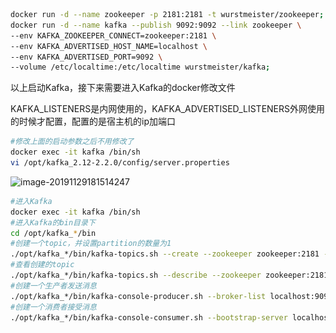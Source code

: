 ```bash
docker run -d --name zookeeper -p 2181:2181 -t wurstmeister/zookeeper;
docker run -d --name kafka --publish 9092:9092 --link zookeeper \
--env KAFKA_ZOOKEEPER_CONNECT=zookeeper:2181 \
--env KAFKA_ADVERTISED_HOST_NAME=localhost \
--env KAFKA_ADVERTISED_PORT=9092 \
--volume /etc/localtime:/etc/localtime wurstmeister/kafka;
```

以上启动Kafka，接下来需要进入Kafka的docker修改文件

KAFKA_LISTENERS是内网使用的，KAFKA_ADVERTISED_LISTENERS外网使用的时候才配置，配置的是宿主机的ip加端口

```bash
#修改上面的启动参数之后不用修改了
docker exec -it kafka /bin/sh
vi /opt/kafka_2.12-2.2.0/config/server.properties
```

![image-20191129181514247](..\..\..\picture\image-20191129181514247.png)

```bash
#进入Kafka
docker exec -it kafka /bin/sh
#进入Kafka的bin目录下
cd /opt/kafka_*/bin
#创建一个topic，并设置partition的数量为1
./opt/kafka_*/bin/kafka-topics.sh --create --zookeeper zookeeper:2181 --replication-factor 1 --partitions 1 --topic test
#查看创建的topic
./opt/kafka_*/bin/kafka-topics.sh --describe --zookeeper zookeeper:2181 --topic test
#创建一个生产者发送消息
./opt/kafka_*/bin/kafka-console-producer.sh --broker-list localhost:9092 --topic test
#创建一个消费者接受消息
./opt/kafka_*/bin/kafka-console-consumer.sh --bootstrap-server localhost:9092 --topic test --from-beginning
```

